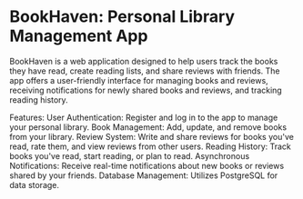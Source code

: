 # BookHaven: Personal Library Management App
BookHaven is a web application designed to help users track the books they have read, create reading lists, and share reviews with friends. The app offers a user-friendly interface for managing books and reviews, receiving notifications for newly shared books and reviews, and tracking reading history.

Features:
User Authentication: Register and log in to the app to manage your personal library.
Book Management: Add, update, and remove books from your library.
Review System: Write and share reviews for books you've read, rate them, and view reviews from other users.
Reading History: Track books you've read, start reading, or plan to read.
Asynchronous Notifications: Receive real-time notifications about new books or reviews shared by your friends.
Database Management: Utilizes PostgreSQL for data storage.
